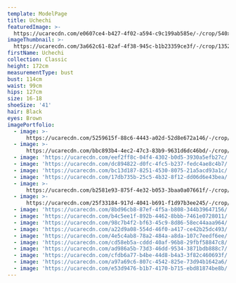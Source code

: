 ```yaml
---
template: ModelPage
title: Uchechi
featuredImage: >-
  https://ucarecdn.com/e0607ce4-b427-4f02-a594-c9c199ab585e/-/crop/540x267/461,0/-/preview/
imageThumbnail: >-
  https://ucarecdn.com/3a662c61-82af-4f38-945c-b1b23359ce3f/-/crop/1352x1877/140,312/-/preview/
firstName: Uchechi
collection: Classic
height: 172cm
measurementType: bust
bust: 114cm
waist: 99cm
hips: 127cm
size: 16-18
shoeSize: '41'
hair: Black
eyes: Brown
imagePortfolio:
  - image: >-
      https://ucarecdn.com/5259615f-88c6-4443-a02d-52d8e672a146/-/crop/1632x2111/0,338/-/preview/
  - image: >-
      https://ucarecdn.com/bbc893b4-4ec2-47c3-83b9-9631d6dc46bd/-/crop/1151x2079/172,273/-/preview/
  - image: 'https://ucarecdn.com/eef2ff8c-04f4-4302-b0d5-3930a5efb27c/'
  - image: 'https://ucarecdn.com/dc894822-d0fc-4fc5-b237-fedc4ae8c4b7/'
  - image: 'https://ucarecdn.com/bc13d187-8251-4530-8075-21a5acd93a1c/'
  - image: 'https://ucarecdn.com/17db735b-25c5-4b32-8f12-dd06d6e43bea/'
  - image: >-
      https://ucarecdn.com/b2581e93-875f-4e32-b053-3baa0a07661f/-/crop/1596x2176/0,273/-/preview/
  - image: >-
      https://ucarecdn.com/25f33184-917d-4041-b691-f1d97b3ee245/-/crop/1632x2105/0,344/-/preview/
  - image: 'https://ucarecdn.com/8bd96cb8-87ef-4f5a-b808-344b39647156/'
  - image: 'https://ucarecdn.com/b4c5ee1f-892b-4462-8bbb-7461e0728011/'
  - image: 'https://ucarecdn.com/98c7b4f2-bf63-45c9-8d86-58ec44aaa964/'
  - image: 'https://ucarecdn.com/a22d9a08-554d-46f0-a417-ce42b25dc493/'
  - image: 'https://ucarecdn.com/4e5c4ab8-78a2-484a-a8da-107c7eedf6ee/'
  - image: 'https://ucarecdn.com/cd58eb5a-cddd-40af-96b8-29fbf58847c8/'
  - image: 'https://ucarecdn.com/ad986a5b-73d3-46dd-9534-3871bdb888c7/'
  - image: 'https://ucarecdn.com/cfdb6a77-b4be-44d8-b4a3-3f82c460693f/'
  - image: 'https://ucarecdn.com/a97a69c6-807c-4542-825e-73d94b1642a6/'
  - image: 'https://ucarecdn.com/e53d9476-b1b7-4170-b715-ebd81874be8b/'
---
```


